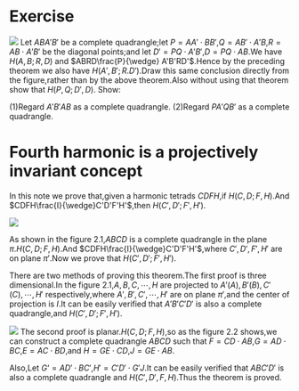 ﻿# Exercise 

![](/lectures-in-projective-geometry-seidenberg/p19/1.png)
Let $ABA'B'$ be a complete quadrangle;let $P=AA'\cdot BB'$,$Q=AB'\cdot A'B$,$R=AB\cdot A'B'$ be the diagonal points;and let $D'=PQ\cdot A'B'$,$D=PQ\cdot AB$.We have $H(A,B;R,D)$ and $ABRD\frac{P}{\wedge} A'B'RD'$.Hence by the preceding theorem we also have $H(A',B';R.D')$.Draw this same conclusion directly from the figure,rather than by the above theorem.Also without using that theorem show that $H(P,Q;D',D)$. 
Show: 

(1)Regard $A'B'AB$ as a complete quadrangle.
(2)Regard $PA'QB'$ as a complete quadrangle.


# Fourth harmonic is a projectively invariant concept

In this note we prove that,given a harmonic tetrads $CDFH$,if $H(C,D;F,H)$.And $CDFH\frac{I}{\wedge}C'D'F'H'$,then $H(C',D';F',H')$.

![](/lectures-in-projective-geometry-seidenberg/p19/2.1.png)

As shown in the figure 2.1,$ABCD$ is a complete quadrangle in the plane $\pi$.$H(C,D;F,H)$.And $CDFH\frac{I}{\wedge}C'D'F'H'$,where $C',D',F',H'$ are on plane $\pi'$.Now we prove that $H(C',D';F',H')$.

There are two methods of proving this theorem.The first proof is three dimensional.In the figure 2.1,$A,B,C,\cdots,H$ are projected to $A'(A),B'(B),C'(C),\cdots,H'$ respectively,where $A',B',C',\cdots,H'$ are on plane $\pi'$,and the center of projection is $I$.It can be easily verified that $A'B'C'D'$ is also a complete quadrangle,and $H(C',D';F',H')$.

![](/lectures-in-projective-geometry-seidenberg/p19/2.2.png)
The second proof is planar.$H(C,D;F,H)$,so as the figure 2.2 shows,we can construct a complete quadrangle $ABCD$ such that $F=CD\cdot AB$,$G=AD\cdot BC$,$E=AC\cdot BD$,and $H=GE\cdot CD$,$J=GE\cdot AB$.

Also,Let $G‘=AD'\cdot BC'$,$H'=C'D'\cdot G'J$.It can be easily verified that $ABC'D'$ is also a complete quadrangle and $H(C',D',F,H)$.Thus the theorem is proved.

